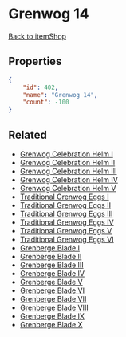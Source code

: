 # Grenwog 14

<no description available>

[Back to itemShop](../item-shops.md)

## Properties

```json
{
    "id": 402,
    "name": "Grenwog 14",
    "count": -100
}
```

## Related

- [Grenwog Celebration Helm I](../items/11768-grenwog-celebration-helm-i.md)
- [Grenwog Celebration Helm II](../items/11769-grenwog-celebration-helm-ii.md)
- [Grenwog Celebration Helm III](../items/11770-grenwog-celebration-helm-iii.md)
- [Grenwog Celebration Helm IV](../items/11771-grenwog-celebration-helm-iv.md)
- [Grenwog Celebration Helm V](../items/11772-grenwog-celebration-helm-v.md)
- [Traditional Grenwog Eggs I](../items/11773-traditional-grenwog-eggs-i.md)
- [Traditional Grenwog Eggs II](../items/11774-traditional-grenwog-eggs-ii.md)
- [Traditional Grenwog Eggs III](../items/11775-traditional-grenwog-eggs-iii.md)
- [Traditional Grenwog Eggs IV](../items/11776-traditional-grenwog-eggs-iv.md)
- [Traditional Grenwog Eggs V](../items/11777-traditional-grenwog-eggs-v.md)
- [Traditional Grenwog Eggs VI](../items/11778-traditional-grenwog-eggs-vi.md)
- [Grenberge Blade I](../items/11779-grenberge-blade-i.md)
- [Grenberge Blade II](../items/11780-grenberge-blade-ii.md)
- [Grenberge Blade III](../items/11781-grenberge-blade-iii.md)
- [Grenberge Blade IV](../items/11782-grenberge-blade-iv.md)
- [Grenberge Blade V](../items/11783-grenberge-blade-v.md)
- [Grenberge Blade VI](../items/11784-grenberge-blade-vi.md)
- [Grenberge Blade VII](../items/11785-grenberge-blade-vii.md)
- [Grenberge Blade VIII](../items/11786-grenberge-blade-viii.md)
- [Grenberge Blade IX](../items/11787-grenberge-blade-ix.md)
- [Grenberge Blade X](../items/11788-grenberge-blade-x.md)

